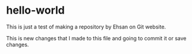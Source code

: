 # hello-world
This is just a test of making a repository by Ehsan on Git website.


This is new changes that I made to this file and going to commit it or save changes.
